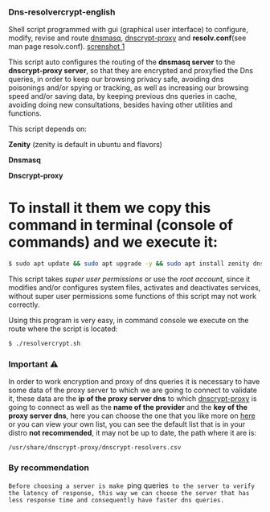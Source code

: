 ### Dns-resolvercrypt-english

Shell script programmed with gui (graphical user interface) to configure, modify, revise and route [dnsmasq](https://wiki.debian.org/HowTo/dnsmasq), [dnscrypt-proxy](https://www.dnscrypt.org/) and **resolv.conf**(see man page resolv.conf).
[screnshot 1]()



This script auto configures the routing of the **dnsmasq server** to the **dnscrypt-proxy server**, so that they are encrypted and proxyfied the Dns queries, in order to keep our browsing privacy safe, avoiding dns poisonings and\/or spying or tracking, as well as increasing our browsing speed and\/or saving data, by keeping previous dns queries in cache, avoiding doing new consultations, besides having other utilities and functions.

This script depends on:

**Zenity** (zenity is default in ubuntu and flavors)

**Dnsmasq**

**Dnscrypt-proxy**


# To install it them we copy this command in terminal (console of commands) and we execute it:

 ```bash
 $ sudo apt update && sudo apt upgrade -y && sudo apt install zenity dnsmasq dnscrypt-proxy
 ```

This script takes *super user permissions* or use the *root account*, since it modifies and\/or configures system files, activates and deactivates services, without super user permissions some functions of this script may not work correctly.

Using this program is very easy, in command console we execute on the route where the script is located:

```bash
$ ./resolvercrypt.sh
```
### Important :warning:

In order to work encryption and proxy of dns queries it is necessary to have some data of the proxy server to which we are going to connect to validate it, these data are the **ip of the proxy server dns** to which [dnscrypt-proxy](https://www.dnscrypt.org/) is going to connect as well as the **name of the provider** and the **key of the proxy server dns**, here you can choose the one that you like more on [here](https://github.com/jedisct1/dnscrypt-proxy/blob/master/dnscrypt-resolvers.csv) or you can view your own list, you can see the default list that is in your distro **not recommended**, it may not be up to date, the path where it are is:

`/usr/share/dnscrypt-proxy/dnscrypt-resolvers.csv`


### By recommendation

`Before choosing a server is make `ping queries` to the server to verify the latency of response, this way we can choose the server that has less response time and consequently have faster dns queries.`
